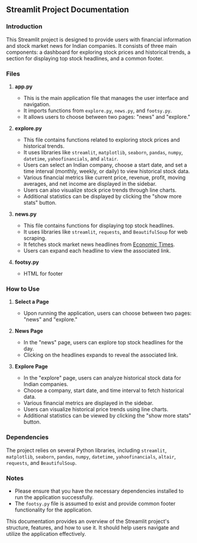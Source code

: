 
## Streamlit Project Documentation

### Introduction

This Streamlit project is designed to provide users with financial information and stock market news for Indian companies. It consists of three main components: a dashboard for exploring stock prices and historical trends, a section for displaying top stock headlines, and a common footer.

### Files

1. **app.py**

   - This is the main application file that manages the user interface and navigation.
   - It imports functions from `explore.py`, `news.py`, and `footsy.py`.
   - It allows users to choose between two pages: "news" and "explore."

2. **explore.py**

   - This file contains functions related to exploring stock prices and historical trends.
   - It uses libraries like `streamlit`, `matplotlib`, `seaborn`, `pandas`, `numpy`, `datetime`, `yahoofinancials`, and `altair`.
   - Users can select an Indian company, choose a start date, and set a time interval (monthly, weekly, or daily) to view historical stock data.
   - Various financial metrics like current price, revenue, profit, moving averages, and net income are displayed in the sidebar.
   - Users can also visualize stock price trends through line charts.
   - Additional statistics can be displayed by clicking the "show more stats" button.

3. **news.py**

   - This file contains functions for displaying top stock headlines.
   - It uses libraries like `streamlit`, `requests`, and `BeautifulSoup` for web scraping.
   - It fetches stock market news headlines from [Economic Times](https://economictimes.indiatimes.com/markets/stocks/rssfeeds/2146842.cms).
   - Users can expand each headline to view the associated link.

4. **footsy.py** 

   - HTML for footer

### How to Use

1. **Select a Page**

   - Upon running the application, users can choose between two pages: "news" and "explore."

2. **News Page**

   - In the "news" page, users can explore top stock headlines for the day.
   - Clicking on the headlines expands to reveal the associated link.

3. **Explore Page**

   - In the "explore" page, users can analyze historical stock data for Indian companies.
   - Choose a company, start date, and time interval to fetch historical data.
   - Various financial metrics are displayed in the sidebar.
   - Users can visualize historical price trends using line charts.
   - Additional statistics can be viewed by clicking the "show more stats" button.

### Dependencies

The project relies on several Python libraries, including `streamlit`, `matplotlib`, `seaborn`, `pandas`, `numpy`, `datetime`, `yahoofinancials`, `altair`, `requests`, and `BeautifulSoup`.

### Notes

- Please ensure that you have the necessary dependencies installed to run the application successfully.
- The `footsy.py` file is assumed to exist and provide common footer functionality for the application.

This documentation provides an overview of the Streamlit project's structure, features, and how to use it. It should help users navigate and utilize the application effectively.
